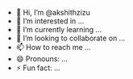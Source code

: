 - 👋 Hi, I’m @akshithzizu
- 👀 I’m interested in ...
- 🌱 I’m currently learning ...
- 💞️ I’m looking to collaborate on ...
- 📫 How to reach me ...
- 😄 Pronouns: ...
- ⚡ Fun fact: ...

<!---
akshithzizu/akshithzizu is a ✨ special ✨ repository because its `README.md` (this file) appears on your GitHub profile.
You can click the Preview link to take a look at your changes.
--->
